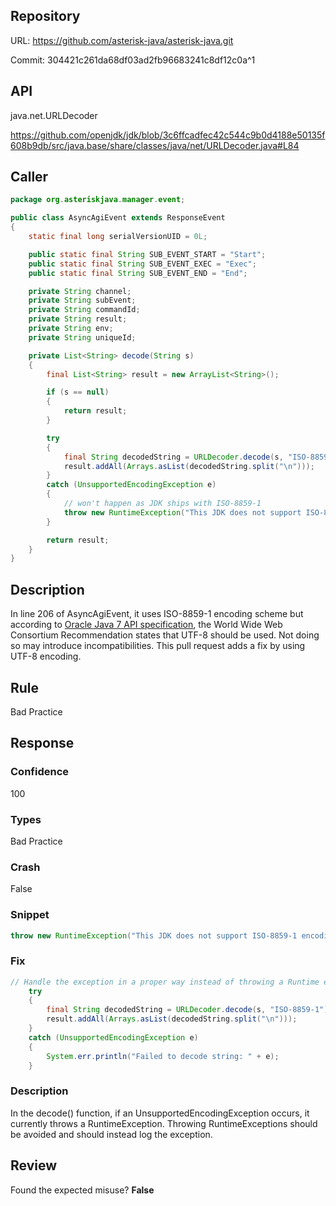 ## Repository

URL: https://github.com/asterisk-java/asterisk-java.git

Commit: 304421c261da68df03ad2fb96683241c8df12c0a^1

## API

java.net.URLDecoder

https://github.com/openjdk/jdk/blob/3c6ffcadfec42c544c9b0d4188e50135f608b9db/src/java.base/share/classes/java/net/URLDecoder.java#L84

## Caller

```java
package org.asteriskjava.manager.event;

public class AsyncAgiEvent extends ResponseEvent
{
    static final long serialVersionUID = 0L;

    public static final String SUB_EVENT_START = "Start";
    public static final String SUB_EVENT_EXEC = "Exec";
    public static final String SUB_EVENT_END = "End";

    private String channel;
    private String subEvent;
    private String commandId;
    private String result;
    private String env;
    private String uniqueId;

    private List<String> decode(String s)
    {
        final List<String> result = new ArrayList<String>();

        if (s == null)
        {
            return result;
        }

        try
        {
            final String decodedString = URLDecoder.decode(s, "ISO-8859-1");
            result.addAll(Arrays.asList(decodedString.split("\n")));
        }
        catch (UnsupportedEncodingException e)
        {
            // won't happen as JDK ships with ISO-8859-1
            throw new RuntimeException("This JDK does not support ISO-8859-1 encoding", e);
        }

        return result;
    }
}

```

## Description

In line 206 of AsyncAgiEvent, it uses ISO-8859-1 encoding scheme but according to [Oracle Java 7 API specification](http://docs.oracle.com/javase/7/docs/api/java/net/URLDecoder.html#decode%28java.lang.String,%20java.lang.String%29), the World Wide Web Consortium Recommendation states that UTF-8 should be used. Not doing so may introduce incompatibilities. 
This pull request adds a fix by using UTF-8 encoding.


## Rule

Bad Practice

## Response

### Confidence

100

### Types

Bad Practice

### Crash

False

### Snippet

```java
throw new RuntimeException("This JDK does not support ISO-8859-1 encoding", e);
```

### Fix

```java
// Handle the exception in a proper way instead of throwing a Runtime error
    try
    {
        final String decodedString = URLDecoder.decode(s, "ISO-8859-1");
        result.addAll(Arrays.asList(decodedString.split("\n")));
    }
    catch (UnsupportedEncodingException e)
    {
        System.err.println("Failed to decode string: " + e);
    }
```

### Description

In the decode() function, if an UnsupportedEncodingException occurs, it currently throws a RuntimeException. Throwing RuntimeExceptions should be avoided and should instead log the exception.

## Review

Found the expected misuse? **False**

